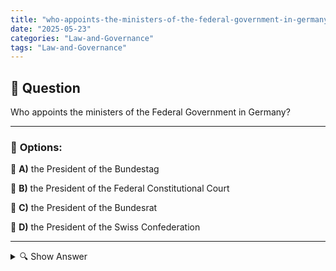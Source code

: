 ```yaml
---
title: "who-appoints-the-ministers-of-the-federal-government-in-germany"
date: "2025-05-23"
categories: "Law-and-Governance"
tags: "Law-and-Governance"
---
```


## 📌 **Question**

Who appoints the ministers of the Federal Government in Germany?



---

### 📝 **Options:**

🔘 **A)** the President of the Bundestag

🔘 **B)** the President of the Federal Constitutional Court

🔘 **C)** the President of the Bundesrat

🔘 **D)** the President of the Swiss Confederation

---

<details>
  <summary>🔍 Show Answer</summary>

  <p>
💡  <b>Correct Answer:</b>  d
  </p>
  <p>
    📖<b>Explanation:</b>
    
  </p>
</details>
